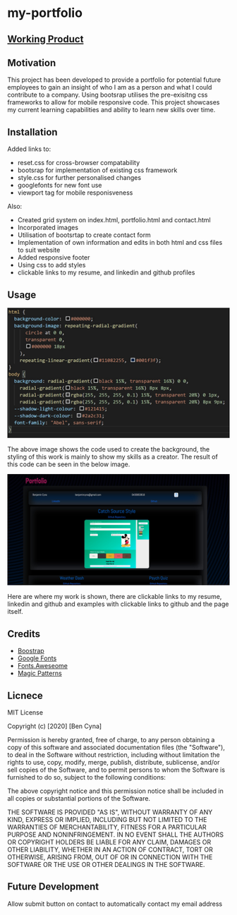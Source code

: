 # my-portfolio

## [Working Product](https://bencyna.github.io/my-portfolio/portfolio.html)


## Motivation
This project has been developed to provide a portfolio for potential future employees to gain an insight of who I am as a person and what I could contribute to a company. Using bootsrap utilises the pre-exisitng css frameworks to allow for mobile responsive code. This project showcases my current learning capabilities and ability to learn new skills over time. 

## Installation
Added links to:
 - reset.css for cross-browser compatability 
 - bootsrap for implementation of existing css framework
 - style.css for further personalised changes
 - googlefonts for new font use
 - viewport tag for mobile responisveness

 Also:
- Created grid system on index.html, portfolio.html and contact.html
- Incorporated images 
- Utilisation of bootsrtap to create contact form 
- Implementation of own information and edits in both html and css files to suit website
- Added responsive footer
- Using css to add styles 
- clickable links to my resume, and linkedin and github profiles

## Usage
![Image of background style code](./asset/images/screenshotcode.jpg)

The above image shows the code used to create the background, the styling of this work is mainly to show my skills as a creator. The result of this code can be seen in the below image. 


![Image of portfolio](./asset/images/screenshotportfolio.jpg)

Here are where my work is shown, there are clickable links to my resume, linkedin and github and examples with clickable links to github and the page itself.


## Credits
- [Boostrap](https://getbootstrap.com/)
- [Google Fonts](https://fonts.google.com/)
- [Fonts.Aweseome](https://fontawesome.com/)
- [Magic Patterns](https://www.magicpattern.design/tools/css-backgrounds)

## Licnece 
MIT License

Copyright (c) [2020] [Ben Cyna]

Permission is hereby granted, free of charge, to any person obtaining a copy
of this software and associated documentation files (the "Software"), to deal
in the Software without restriction, including without limitation the rights
to use, copy, modify, merge, publish, distribute, sublicense, and/or sell
copies of the Software, and to permit persons to whom the Software is
furnished to do so, subject to the following conditions:

The above copyright notice and this permission notice shall be included in all
copies or substantial portions of the Software.

THE SOFTWARE IS PROVIDED "AS IS", WITHOUT WARRANTY OF ANY KIND, EXPRESS OR
IMPLIED, INCLUDING BUT NOT LIMITED TO THE WARRANTIES OF MERCHANTABILITY,
FITNESS FOR A PARTICULAR PURPOSE AND NONINFRINGEMENT. IN NO EVENT SHALL THE
AUTHORS OR COPYRIGHT HOLDERS BE LIABLE FOR ANY CLAIM, DAMAGES OR OTHER
LIABILITY, WHETHER IN AN ACTION OF CONTRACT, TORT OR OTHERWISE, ARISING FROM,
OUT OF OR IN CONNECTION WITH THE SOFTWARE OR THE USE OR OTHER DEALINGS IN THE
SOFTWARE.

## Future Development 
Allow submit button on contact to automatically contact my email address

